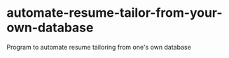 # automate-resume-tailor-from-your-own-database
Program to automate resume tailoring from one's own database
